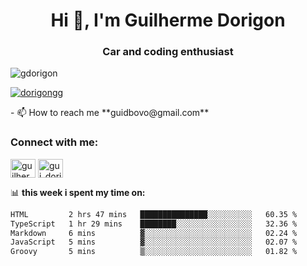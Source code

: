 <h1 align="center">Hi 👋, I'm Guilherme Dorigon</h1>
<h3 align="center">Car and coding enthusiast</h3>

<p align="left"> <img src="https://komarev.com/ghpvc/?username=gdorigon&label=Profile%20views&color=0e75b6&style=flat" alt="gdorigon" /> </p>

<p align="left"> <a href="https://twitter.com/dorigongg" target="blank"><img src="https://img.shields.io/twitter/follow/dorigongg?logo=twitter&style=for-the-badge" alt="dorigongg" /></a> </p>
<!--
- 🔭 I’m currently working on **@integra.do**
-->
- 📫 How to reach me **guidbovo@gmail.com**

<h3 align="left">Connect with me:</h3>
<p align="left">

<a href="https://linkedin.com/in/guilherme dorigon" target="blank"><img align="center" src="https://raw.githubusercontent.com/rahuldkjain/github-profile-readme-generator/master/src/images/icons/Social/linked-in-alt.svg" alt="guilherme dorigon" height="30" width="40" /></a>
<a href="https://instagram.com/gui_dorigon" target="blank"><img align="center" src="https://raw.githubusercontent.com/rahuldkjain/github-profile-readme-generator/master/src/images/icons/Social/instagram.svg" alt="gui_dorigon" height="30" width="40" /></a>
</p>

📊 **this week i spent my time on:**

<!--START_SECTION:waka-->

```txt
HTML         2 hrs 47 mins   ███████████████░░░░░░░░░░   60.35 %
TypeScript   1 hr 29 mins    ████████░░░░░░░░░░░░░░░░░   32.36 %
Markdown     6 mins          ▓░░░░░░░░░░░░░░░░░░░░░░░░   02.24 %
JavaScript   5 mins          ▓░░░░░░░░░░░░░░░░░░░░░░░░   02.07 %
Groovy       5 mins          ▒░░░░░░░░░░░░░░░░░░░░░░░░   01.82 %
```

<!--END_SECTION:waka-->


